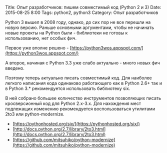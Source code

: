 Title: Опыт разработчиков: пишем совместимый код (Python 2 и 3)
Date: 2015-08-25 8:00
Tags: python2, python3
Category: Опыт разработчиков 

Python 3 вышел в 2008 году, однако, до сих пор не все перешли на новую версию. Раньше основными аргументами, чтобы не начинать новые проекты на Python были - библиотеки не готовы к использованию, нет особых фич.

Первое уже вполне решено - [https://python3wos.appspot.com/](https://python3wos.appspot.com/)

А второе, начиная с Python 3.3 уже слабо актуально - много новых фич введено.

Поэтому теперь актуально писать совместимый код. Для наиболее легкого написания кода одинаково работающего как в Python 2.6+ так и в Python 3.* рекомендуется использовать библиотеку six.

В ней собрано большее количество инструментов позволяющих писать кросверсионный код для Python 2.x-3.x. Для нахождения мест подлежащих изменению рекомендуется воспользоваться утилитами 2to3 или python-modernize.

- [https://pythonhosted.org/six/](https://pythonhosted.org/six/)
- [http://docs.python.org/2.7/library/2to3.html](http://docs.python.org/2.7/library/2to3.html)
- [https://github.com/mitsuhiko/python-modernize](https://github.com/mitsuhiko/python-modernize)
